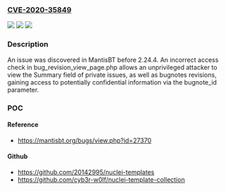 ### [CVE-2020-35849](https://cve.mitre.org/cgi-bin/cvename.cgi?name=CVE-2020-35849)
![](https://img.shields.io/static/v1?label=Product&message=n%2Fa&color=blue)
![](https://img.shields.io/static/v1?label=Version&message=n%2Fa&color=blue)
![](https://img.shields.io/static/v1?label=Vulnerability&message=n%2Fa&color=brighgreen)

### Description

An issue was discovered in MantisBT before 2.24.4. An incorrect access check in bug_revision_view_page.php allows an unprivileged attacker to view the Summary field of private issues, as well as bugnotes revisions, gaining access to potentially confidential information via the bugnote_id parameter.

### POC

#### Reference
- https://mantisbt.org/bugs/view.php?id=27370

#### Github
- https://github.com/20142995/nuclei-templates
- https://github.com/cyb3r-w0lf/nuclei-template-collection

